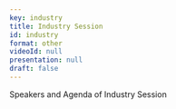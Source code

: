```yaml
---
key: industry
title: Industry Session
id: industry
format: other
videoId: null
presentation: null
draft: false
---
```

Speakers and Agenda of Industry Session
